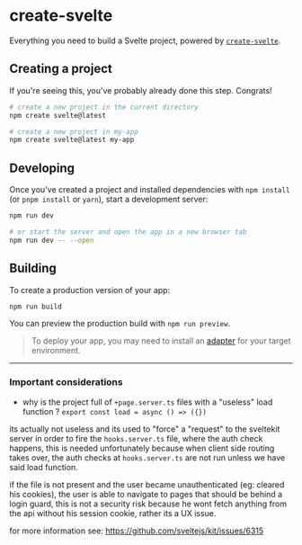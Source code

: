 # create-svelte

Everything you need to build a Svelte project, powered by [`create-svelte`](https://github.com/sveltejs/kit/tree/master/packages/create-svelte).

## Creating a project

If you're seeing this, you've probably already done this step. Congrats!

```bash
# create a new project in the current directory
npm create svelte@latest

# create a new project in my-app
npm create svelte@latest my-app
```

## Developing

Once you've created a project and installed dependencies with `npm install` (or `pnpm install` or `yarn`), start a development server:

```bash
npm run dev

# or start the server and open the app in a new browser tab
npm run dev -- --open
```

## Building

To create a production version of your app:

```bash
npm run build
```

You can preview the production build with `npm run preview`.

> To deploy your app, you may need to install an [adapter](https://kit.svelte.dev/docs/adapters) for your target environment.

---

### Important considerations

- why is the project full of `+page.server.ts` files with a "useless" load function ? `export const load = async () => ({})`

its actually not useless and its used to "force" a "request" to the sveltekit server in order to fire the `hooks.server.ts`
file, where the auth check happens, this is needed unfortunately because when client side routing takes over, the auth checks
at `hooks.server.ts` are not run unless we have said load function.

if the file is not present and the user became unauthenticated (eg: cleared his cookies), the user is able to navigate to pages
that should be behind a login guard, this is not a security risk because he wont fetch anything from the api without his session
cookie, rather its a UX issue.

for more information see:
https://github.com/sveltejs/kit/issues/6315
